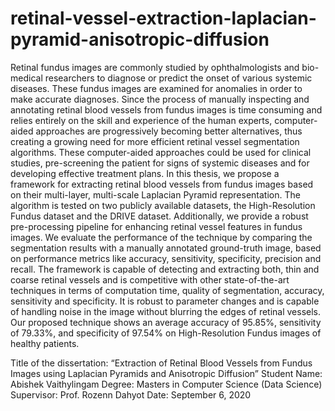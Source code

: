 # retinal-vessel-extraction-laplacian-pyramid-anisotropic-diffusion

Retinal fundus images are commonly studied by ophthalmologists and bio-medical researchers to diagnose or predict the onset of various systemic diseases. These fundus images are examined for anomalies in order to make accurate diagnoses. Since the process of manually inspecting and annotating retinal blood vessels from fundus images is time consuming and relies entirely on the skill and experience of the human experts, computer-aided approaches are progressively becoming better alternatives, thus creating a growing need for more efficient retinal vessel segmentation algorithms. These computer-aided approaches could be used for clinical studies, pre-screening the patient for signs of systemic diseases and for developing effective treatment plans. In this thesis, we propose a framework for extracting retinal blood vessels from fundus images based on their multi-layer, multi-scale Laplacian Pyramid representation. The algorithm is tested on two publicly available datasets, the High-Resolution Fundus dataset and the DRIVE dataset. Additionally, we provide a robust pre-processing pipeline for enhancing retinal vessel features in fundus images. We evaluate the performance of the technique by comparing the segmentation results with a manually annotated ground-truth image, based on performance metrics like accuracy, sensitivity, specificity, precision and recall. The framework is capable of detecting and extracting both, thin and coarse retinal vessels and is competitive with other state-of-the-art techniques in terms of computation time, quality of segmentation, accuracy, sensitivity and specificity. It is robust to parameter changes and is capable of handling noise in the image without blurring the edges of retinal vessels. Our proposed technique shows an average accuracy of 95.85%, sensitivity of 79.33%, and specificity of 97.54% on High-Resolution Fundus images of healthy patients.


Title of the dissertation: “Extraction of Retinal Blood Vessels from Fundus Images using Laplacian Pyramids and Anisotropic Diffusion”
Student Name: Abishek Vaithylingam
Degree: Masters in Computer Science (Data Science)
Supervisor: Prof. Rozenn Dahyot
Date: September 6, 2020
